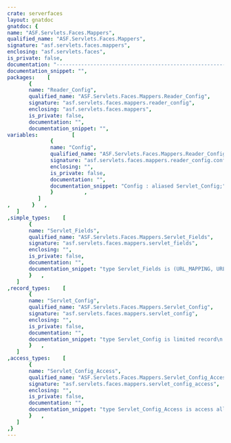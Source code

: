 ```yaml
---
crate: serverfaces
layout: gnatdoc
gnatdoc: {
name: "ASF.Servlets.Faces.Mappers",
qualified_name: "ASF.Servlets.Faces.Mappers",
signature: "asf.servlets.faces.mappers",
enclosing: "asf.servlets.faces",
is_private: false,
documentation: "---------------------------------------------------------------------\n  asf-servlets-faces-mappers -- Read faces specific configuration files\n  Copyright (C) 2015, 2017 Stephane Carrez\n  Written by Stephane Carrez (Stephane.Carrez@gmail.com)\n\n  Licensed under the Apache License, Version 2.0 (the \"License\");\n  you may not use this file except in compliance with the License.\n  You may obtain a copy of the License at\n\n      http://www.apache.org/licenses/LICENSE-2.0\n\n  Unless required by applicable law or agreed to in writing, software\n  distributed under the License is distributed on an \"AS IS\" BASIS,\n  WITHOUT WARRANTIES OR CONDITIONS OF ANY KIND, either express or implied.\n  See the License for the specific language governing permissions and\n  limitations under the License.\n---------------------------------------------------------------------",
documentation_snippet: "",
packages:    [
       {
       name: "Reader_Config",
       qualified_name: "ASF.Servlets.Faces.Mappers.Reader_Config",
       signature: "asf.servlets.faces.mappers.reader_config",
       enclosing: "asf.servlets.faces.mappers",
       is_private: false,
       documentation: "",
       documentation_snippet: "",
variables:           [
              {
              name: "Config",
              qualified_name: "ASF.Servlets.Faces.Mappers.Reader_Config.Config",
              signature: "asf.servlets.faces.mappers.reader_config.config",
              enclosing: "",
              is_private: false,
              documentation: "",
              documentation_snippet: "Config : aliased Servlet_Config;",
              }          ,
          ]
,       }   ,
   ]
,simple_types:    [
       {
       name: "Servlet_Fields",
       qualified_name: "ASF.Servlets.Faces.Mappers.Servlet_Fields",
       signature: "asf.servlets.faces.mappers.servlet_fields",
       enclosing: "",
       is_private: false,
       documentation: "",
       documentation_snippet: "type Servlet_Fields is (URL_MAPPING, URL_PATTERN, VIEW_ID);",
       }   ,
   ]
,record_types:    [
       {
       name: "Servlet_Config",
       qualified_name: "ASF.Servlets.Faces.Mappers.Servlet_Config",
       signature: "asf.servlets.faces.mappers.servlet_config",
       enclosing: "",
       is_private: false,
       documentation: "",
       documentation_snippet: "type Servlet_Config is limited record\n   URL_Pattern      : Util.Beans.Objects.Object;\n   View_Id          : Util.Beans.Objects.Object;\n   Handler          : Servlet_Registry_Access;\n   Context          : EL.Contexts.ELContext_Access;\nend record;",
       }   ,
   ]
,access_types:    [
       {
       name: "Servlet_Config_Access",
       qualified_name: "ASF.Servlets.Faces.Mappers.Servlet_Config_Access",
       signature: "asf.servlets.faces.mappers.servlet_config_access",
       enclosing: "",
       is_private: false,
       documentation: "",
       documentation_snippet: "type Servlet_Config_Access is access all Servlet_Config;",
       }   ,
   ]
,}
---
```

